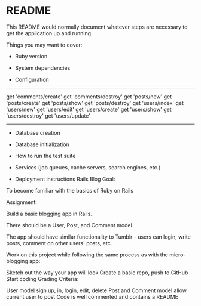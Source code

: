 # README

This README would normally document whatever steps are necessary to get the
application up and running.

Things you may want to cover:

* Ruby version

* System dependencies

* Configuration
***
get 'comments/create'
get 'comments/destroy'
get 'posts/new'
get 'posts/create'
get 'posts/show'
get 'posts/destroy'
get 'users/index'
get 'users/new'
get 'users/edit'
get 'users/create'
get 'users/show'
get 'users/destroy'
get 'users/update'
***

* Database creation

* Database initialization

* How to run the test suite

* Services (job queues, cache servers, search engines, etc.)

* Deployment instructions
Rails Blog
Goal:

To become familiar with the basics of Ruby on Rails

Assignment:

Build a basic blogging app in Rails.

There should be a User, Post, and Comment model.

The app should have similar functionality to Tumblr - users can login, write posts, comment on other users' posts, etc.

Work on this project while following the same process as with the micro-blogging app:

Sketch out the way your app will look
Create a basic repo, push to GitHub
Start coding
Grading Criteria:

User model sign up, in, login, edit, delete
Post and Comment model allow current user to post
Code is well commented and contains a README
